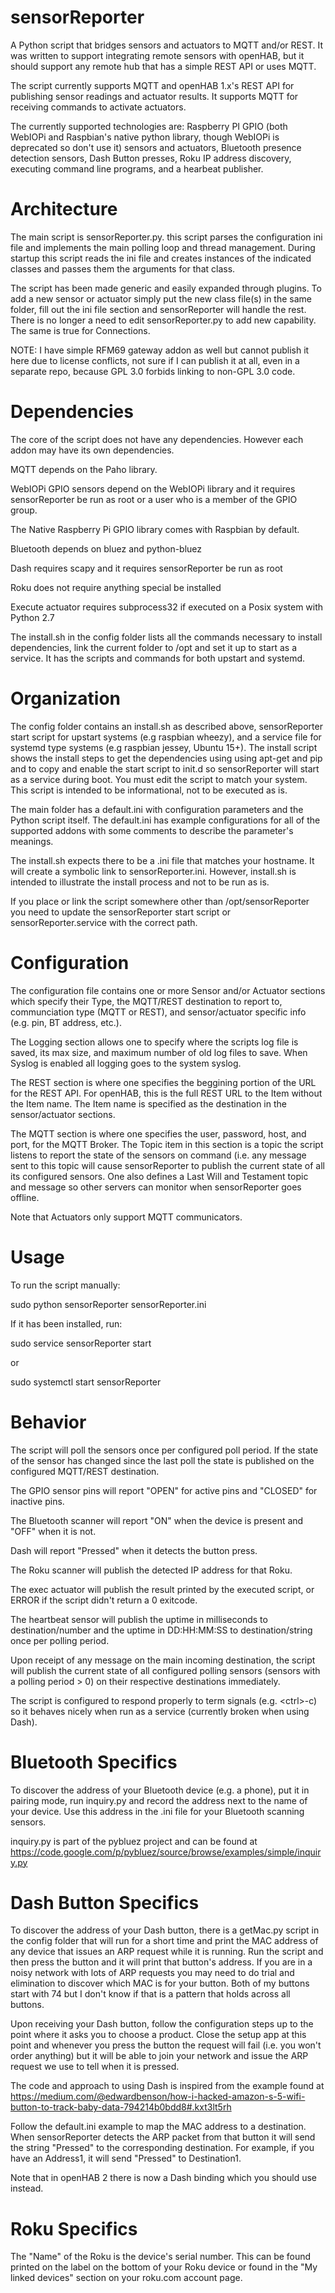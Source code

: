 # sensorReporter
A Python script that bridges sensors and actuators to MQTT and/or REST. It was
written to support integrating remote sensors with openHAB, but it should 
support any remote hub that has a simple REST API or uses MQTT.

The script currently supports MQTT and openHAB 1.x's REST API for publishing 
sensor readings and actuator results. It supports MQTT for receiving commands
to activate actuators.

The currently supported technologies are: Raspberry PI GPIO (both WebIOPi and 
Raspbian's native python library, though WebIOPi is deprecated so don't use it)
sensors and actuators, Bluetooth presence detection sensors, Dash Button 
presses, Roku IP address discovery, executing command line programs, and a
hearbeat publisher.

# Architecture
The main script is sensorReporter.py. this script parses the configuration ini 
file and implements the main polling loop and thread management. During startup
this script reads the ini file and creates instances of the indicated classes
and passes them the arguments for that class.

The script has been made generic and easily expanded through plugins. To add a
new sensor or actuator simply put the new class file(s) in the same folder, 
fill out the ini file section and sensorReporter will handle the rest. There is
no longer a need to edit sensorReporter.py to add new capability. The same is 
true for Connections.

NOTE: I have simple RFM69 gateway addon as well but cannot publish it here due
to license conflicts, not sure if I can publish it at all, even in a separate 
repo, because GPL 3.0 forbids linking to non-GPL 3.0 code.

# Dependencies
The core of the script does not have any dependencies. However each addon may 
have its own dependencies.

MQTT depends on the Paho library.

WebIOPi GPIO sensors depend on the WebIOPi library and it requires 
sensorReporter be run as root or a user who is a member of the GPIO group.

The Native Raspberry Pi GPIO library comes with Raspbian by default.

Bluetooth depends on bluez and python-bluez

Dash requires scapy and it requires sensorReporter be run as root

Roku does not require anything special be installed

Execute actuator requires subprocess32 if executed on a Posix system with Python 
2.7

The install.sh in the config folder lists all the commands necessary to install 
dependencies, link the current folder to /opt and set it up to start as a 
service. It has the scripts and commands for both upstart and systemd.

# Organization
The config folder contains an install.sh as described above, sensorReporter start 
script for upstart systems (e.g raspbian wheezy), and a service file for systemd 
type systems (e.g raspbian jessey, Ubuntu 15+). The install script shows the 
install steps to get the dependencies using using apt-get and pip and to copy 
and enable the start script to init.d so sensorReporter will start as a service 
during boot. You must edit the script to match your system. This script is 
intended to be informational, not to be executed as is.

The main folder has a default.ini with configuration parameters and the Python 
script itself. The default.ini has example configurations for all of the 
supported addons with some comments to describe the parameter's meanings.

The install.sh expects there to be a .ini file that matches your hostname. It 
will create a symbolic link to sensorReporter.ini. However, install.sh is 
intended to illustrate the install process and not to be run as is.

If you place or link the script somewhere other than /opt/sensorReporter you need 
to update the sensorReporter start script or sensorReporter.service with the correct 
path.

# Configuration
The configuration file contains one or more Sensor and/or Actuator sections 
which specify their Type, the MQTT/REST destination to report to, communciation 
type (MQTT or REST), and sensor/actuator specific info (e.g. pin, BT address, 
etc.).

The Logging section allows one to specify where the scripts log file is saved, 
its max size, and maximum number of old log files to save. When Syslog is 
enabled all logging goes to the system syslog.

The REST section is where one specifies the beggining portion of the URL for the
REST API. For openHAB, this is the full REST URL to the Item without the Item
name. The Item name is specified as the destination in the sensor/actuator 
sections.

The MQTT section is where one specifies the user, password, host, and port, for 
the MQTT Broker. The Topic item in this section is a topic the script listens to 
report the state of the sensors on command (i.e. any message sent to this topic 
will cause sensorReporter to publish the current state of all its configured 
sensors. One also defines a Last Will and Testament topic and message so other 
servers can monitor when sensorReporter goes offline.

Note that Actuators only support MQTT communicators.

# Usage
To run the script manually:

sudo python sensorReporter sensorReporter.ini

If it has been installed, run:

sudo service sensorReporter start

or

sudo systemctl start sensorReporter

# Behavior
The script will poll the sensors once per configured poll period. If the state 
of the sensor has changed since the last poll the state is published on the 
configured MQTT/REST destination.

The GPIO sensor pins will report "OPEN" for active pins and "CLOSED" for 
inactive pins. 

The Bluetooth scanner will report "ON" when the device is present 
and "OFF" when it is not. 

Dash will report "Pressed" when it detects the button
press. 

The Roku scanner will publish the detected IP address for that Roku.

The exec actuator will publish the result printed by the executed script, or
ERROR if the script didn't return a 0 exitcode. 

The heartbeat sensor will publish the uptime in milliseconds to 
destination/number and the uptime in DD:HH:MM:SS to destination/string once per
polling period.

Upon receipt of any message on the main incoming destination, the script will publish the 
current state of all configured polling sensors (sensors with a polling period 
&gt; 0) on their respective destinations immediately.

The script is configured to respond properly to term signals (e.g. &lt;ctrl&gt;-c) so 
it behaves nicely when run as a service (currently broken when using Dash).

# Bluetooth Specifics
To discover the address of your Bluetooth device (e.g. a phone), put it in 
pairing mode, run inquiry.py and record the address next to the name of your 
device. Use this address in the .ini file for your Bluetooth scanning sensors.

inquiry.py is part of the pybluez project and can be found at 
https://code.google.com/p/pybluez/source/browse/examples/simple/inquiry.py

# Dash Button Specifics
To discover the address of your Dash button, there is a getMac.py script in the
config folder that will run for a short time and print the MAC address of any
device that issues an ARP request while it is running. Run the script and then
press the button and it will print that button's address. If you are in a noisy
network with lots of ARP requests you may need to do trial and elimination to
discover which MAC is for your button. Both of my buttons start with 74 but I
don't know if that is a pattern that holds across all buttons.

Upon receiving your Dash button, follow the configuration steps up to the point
where it asks you to choose a product. Close the setup app at this point and 
whenever you press the button the request will fail (i.e. you won't order 
anything) but it will be able to join your network and issue the ARP request we
use to tell when it is pressed.

The code and approach to using Dash is inspired from the example found at
https://medium.com/@edwardbenson/how-i-hacked-amazon-s-5-wifi-button-to-track-baby-data-794214b0bdd8#.kxt3lt5rh

Follow the default.ini example to map the MAC address to a destination. When 
sensorReporter detects the ARP packet from that button it will send the string
"Pressed" to the corresponding destination. For example, if you have an Address1,
it will send "Pressed" to Destination1.

Note that in openHAB 2 there is now a Dash binding which you should use instead.

# Roku Specifics
The "Name" of the Roku is the device's serial number. This can be found printed 
on the label on the bottom of your Roku device or found in the "My linked 
devices" section on your roku.com account page.

